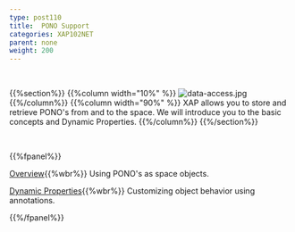 ```yaml
---
type: post110
title:  PONO Support
categories: XAP102NET
parent: none
weight: 200
---
```


<br>

{{%section%}}
{{%column width="10%" %}}
![data-access.jpg](/attachment_files/subject/data-access.png)
{{%/column%}}
{{%column width="90%" %}}
XAP allows you to store and retrieve PONO's from and to the space. We will introduce you to the basic concepts and Dynamic Properties.
{{%/column%}}
{{%/section%}}

<br>

{{%fpanel%}}

[Overview](./poco-entries.html){{%wbr%}}
Using PONO's as space objects.

[Dynamic Properties](./poco-dynamic-properties.html){{%wbr%}}
Customizing object behavior using annotations.

{{%/fpanel%}}





